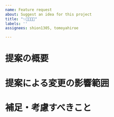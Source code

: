 ```yaml
---
name: Feature request
about: Suggest an idea for this project
title: "✨🐛📝🔥🔧"
labels: ''
assignees: shion1305, tomoyahiroe

---
```


# 提案の概要

# 提案による変更の影響範囲

# 補足・考慮すべきこと
